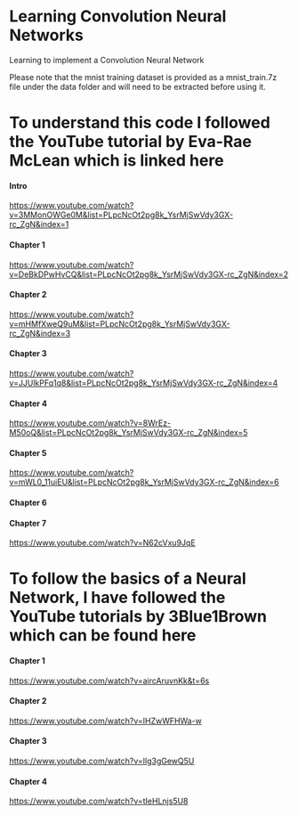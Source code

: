 # Learning Convolution Neural Networks
Learning to implement a Convolution Neural Network

Please note that the mnist training dataset is provided as a mnist_train.7z file under the data folder and will need to be extracted before using it.

# To understand this code I followed the YouTube tutorial by Eva-Rae McLean which is linked here
#### Intro
https://www.youtube.com/watch?v=3MMonOWGe0M&list=PLpcNcOt2pg8k_YsrMjSwVdy3GX-rc_ZgN&index=1
#### Chapter 1
https://www.youtube.com/watch?v=DeBkDPwHvCQ&list=PLpcNcOt2pg8k_YsrMjSwVdy3GX-rc_ZgN&index=2
#### Chapter 2
https://www.youtube.com/watch?v=mHMfXweQ9uM&list=PLpcNcOt2pg8k_YsrMjSwVdy3GX-rc_ZgN&index=3
#### Chapter 3
https://www.youtube.com/watch?v=JJUlkPFq1q8&list=PLpcNcOt2pg8k_YsrMjSwVdy3GX-rc_ZgN&index=4
#### Chapter 4
https://www.youtube.com/watch?v=8WrEz-M50oQ&list=PLpcNcOt2pg8k_YsrMjSwVdy3GX-rc_ZgN&index=5
#### Chapter 5
https://www.youtube.com/watch?v=mWL0_11uiEU&list=PLpcNcOt2pg8k_YsrMjSwVdy3GX-rc_ZgN&index=6
#### Chapter 6
#### Chapter 7
https://www.youtube.com/watch?v=N62cVxu9JqE


# To follow the basics of a Neural Network, I have followed the YouTube tutorials by 3Blue1Brown which can be found here
#### Chapter 1
https://www.youtube.com/watch?v=aircAruvnKk&t=6s
#### Chapter 2
https://www.youtube.com/watch?v=IHZwWFHWa-w
#### Chapter 3
https://www.youtube.com/watch?v=Ilg3gGewQ5U
#### Chapter 4
https://www.youtube.com/watch?v=tIeHLnjs5U8